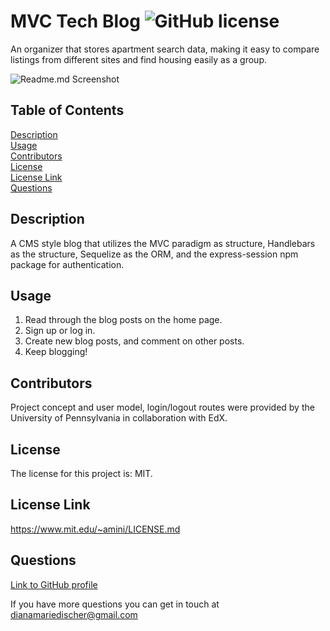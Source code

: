 # MVC Tech Blog ![GitHub license](https://img.shields.io/badge/license-MIT-blue.svg)
An organizer that stores apartment search data, making it easy to compare listings from different sites and find housing easily as a group.

![Readme.md Screenshot](<Screenshot 2024-02-27 at 5.02.39 AM.png>)

## Table of Contents
[Description](#description)<br>
[Usage](#usage)<br>
[Contributors](#contributors)<br>
[License](#license)<br>
[License Link](#license-link)<br>
[Questions](#questions)

## Description
A CMS style blog that utilizes the MVC paradigm as structure, Handlebars as the structure, Sequelize as the ORM, and the express-session npm package for authentication.

## Usage 
1. Read through the blog posts on the home page.
2. Sign up or log in.
3. Create new blog posts, and comment on other posts.
5. Keep blogging!
    
## Contributors 
Project concept and user model, login/logout routes were provided by the University of Pennsylvania in collaboration with EdX.

## License
The license for this project is: MIT.

## License Link
https://www.mit.edu/~amini/LICENSE.md

## Questions
[Link to GitHub profile](github.com/dianamariedischer)

If you have more questions you can get in touch at dianamariedischer@gmail.com

